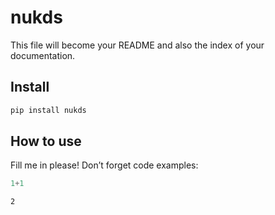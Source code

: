 nukds
================

<!-- WARNING: THIS FILE WAS AUTOGENERATED! DO NOT EDIT! -->

This file will become your README and also the index of your
documentation.

## Install

``` sh
pip install nukds
```

## How to use

Fill me in please! Don’t forget code examples:

``` python
1+1
```

    2
